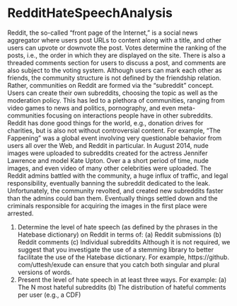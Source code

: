 # RedditHateSpeechAnalysis
Reddit, the so-called “front page of the Internet,” is a social news aggregator where users post URLs to content along with a title, and other users can upvote or downvote the post. Votes determine the ranking of the posts, i.e., the order in which they are displayed on the site. There is also a threaded comments section for users to discuss a post, and comments are also subject to the voting system. Although users can mark each other as friends, the community structure is not defined by the friendship relation. Rather, communities on Reddit are formed via the “subreddit” concept. Users can create their own subreddits, choosing the topic as well as the moderation policy. This has led to a plethora of communities, ranging from video games to news and politics, pornography, and even meta-communities focusing on interactions people have in other subreddits. Reddit has done good things for the world, e.g., donation drives for charities, but is also not without controversial content. For example, “The Fappening” was a global event involving very questionable behavior from users all over the Web, and Reddit in particular. In August 2014, nude images were uploaded to subreddits created for the actress Jennifer Lawrence and model Kate Upton. Over a a short period of time, nude images, and even video of many other celebrities were uploaded. The Reddit admins battled with the community, a huge influx of traffic, and legal responsibility, eventually banning the subreddit dedicated to the leak. Unfortunately, the community revolted, and created new subreddits faster than the admins could ban them. Eventually things settled down and the criminals responsible for acquiring the images in the first place were arrested.

1. Determine the level of hate speech (as defined by the phrases in the Hatebase dictionary)
on Reddit in terms of:
(a) Reddit submissions
(b) Reddit comments
(c) Individual subreddits
Although it is not required, we suggest that you investigate the use of a stemming library
to better facilitate the use of the Hatebase dictionary. For example, https://github.
com/uttesh/exude can ensure that you catch both singular and plural versions of words.
2. Present the level of hate speech in at least three ways. For example:
(a) The N most hateful subreddits
(b) The distribution of hateful comments per user (e.g., a CDF)
